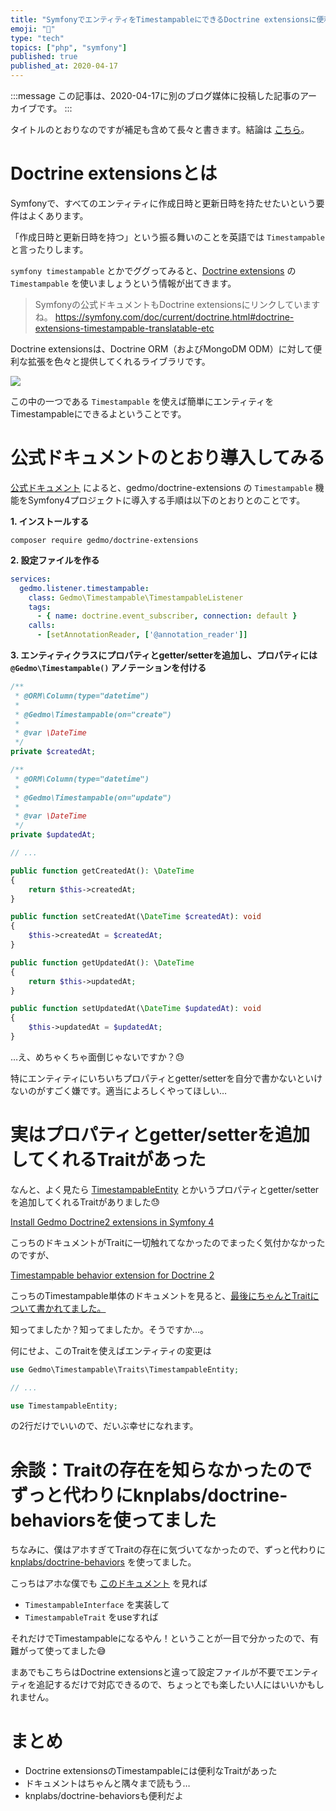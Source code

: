 ```yaml
---
title: "SymfonyでエンティティをTimestampableにできるDoctrine extensionsに便利なTraitがあった件"
emoji: "🎻"
type: "tech"
topics: ["php", "symfony"]
published: true
published_at: 2020-04-17
---
```


:::message
この記事は、2020-04-17に別のブログ媒体に投稿した記事のアーカイブです。
:::

タイトルのとおりなのですが補足も含めて長々と書きます。結論は [こちら](#実はプロパティとgetter-setterを追加してくれるtraitがあった)。

# Doctrine extensionsとは

Symfonyで、すべてのエンティティに作成日時と更新日時を持たせたいという要件はよくあります。

「作成日時と更新日時を持つ」という振る舞いのことを英語では `Timestampable` と言ったりします。

`symfony timestampable` とかでググってみると、[Doctrine extensions](https://github.com/Atlantic18/DoctrineExtensions) の `Timestampable` を使いましょうという情報が出てきます。

> Symfonyの公式ドキュメントもDoctrine extensionsにリンクしていますね。
> <https://symfony.com/doc/current/doctrine.html#doctrine-extensions-timestampable-translatable-etc>

Doctrine extensionsは、Doctrine ORM（およびMongoDM ODM）に対して便利な拡張を色々と提供してくれるライブラリです。

![](https://tva1.sinaimg.cn/large/007S8ZIlgy1gdwsjcbhzcj31c50u0k0c.jpg)

この中の一つである `Timestampable` を使えば簡単にエンティティをTimestampableにできるよということです。

# 公式ドキュメントのとおり導入してみる

[公式ドキュメント](https://github.com/Atlantic18/DoctrineExtensions/blob/v2.4.x/doc/symfony4.md) によると、gedmo/doctrine-extensions の `Timestampable` 機能をSymfony4プロジェクトに導入する手順は以下のとおりとのことです。

**1. インストールする**

```
composer require gedmo/doctrine-extensions
```

**2. 設定ファイルを作る**

```yaml
services:
  gedmo.listener.timestampable:
    class: Gedmo\Timestampable\TimestampableListener
    tags:
      - { name: doctrine.event_subscriber, connection: default }
    calls:
      - [setAnnotationReader, ['@annotation_reader']]
```

**3. エンティティクラスにプロパティとgetter/setterを追加し、プロパティには `@Gedmo\Timestampable()` アノテーションを付ける**

```php
/**
 * @ORM\Column(type="datetime")
 *
 * @Gedmo\Timestampable(on="create")
 *
 * @var \DateTime
 */
private $createdAt;

/**
 * @ORM\Column(type="datetime")
 *
 * @Gedmo\Timestampable(on="update")
 *
 * @var \DateTime
 */
private $updatedAt;

// ...

public function getCreatedAt(): \DateTime
{
    return $this->createdAt;
}

public function setCreatedAt(\DateTime $createdAt): void
{
    $this->createdAt = $createdAt;
}

public function getUpdatedAt(): \DateTime
{
    return $this->updatedAt;
}

public function setUpdatedAt(\DateTime $updatedAt): void
{
    $this->updatedAt = $updatedAt;
}
```

…え、めちゃくちゃ面倒じゃないですか？😓

特にエンティティにいちいちプロパティとgetter/setterを自分で書かないといけないのがすごく嫌です。適当によろしくやってほしい…

# 実はプロパティとgetter/setterを追加してくれるTraitがあった

なんと、よく見たら [TimestampableEntity](https://github.com/Atlantic18/DoctrineExtensions/blob/e5abbb87e429ccc8747d3c0722db2d88e8dd8998/lib/Gedmo/Timestampable/Traits/TimestampableEntity.php) とかいうプロパティとgetter/setterを追加してくれるTraitがありました😓

[Install Gedmo Doctrine2 extensions in Symfony 4](https://github.com/Atlantic18/DoctrineExtensions/blob/v2.4.x/doc/symfony4.md)

こっちのドキュメントがTraitに一切触れてなかったのでまったく気付かなかったのですが、

[Timestampable behavior extension for Doctrine 2](https://github.com/Atlantic18/DoctrineExtensions/blob/v2.4.x/doc/timestampable.md)

こっちのTimestampable単体のドキュメントを見ると、[最後にちゃんとTraitについて書かれてました。](https://github.com/Atlantic18/DoctrineExtensions/blob/v2.4.x/doc/timestampable.md#traits)

知ってましたか？知ってましたか。そうですか…。

何にせよ、このTraitを使えばエンティティの変更は

```php
use Gedmo\Timestampable\Traits\TimestampableEntity;

// ...

use TimestampableEntity;
```

の2行だけでいいので、だいぶ幸せになれます。

# 余談：Traitの存在を知らなかったのでずっと代わりにknplabs/doctrine-behaviorsを使ってました

ちなみに、僕はアホすぎてTraitの存在に気づいてなかったので、ずっと代わりに [knplabs/doctrine-behaviors](https://github.com/KnpLabs/DoctrineBehaviors) を使ってました。

こっちはアホな僕でも [このドキュメント](https://github.com/KnpLabs/DoctrineBehaviors/blob/ebb188c6c29b09ede700e90f31201f6cefa2ab5b/docs/timestampable.md) を見れば

* `TimestampableInterface` を実装して
* `TimestampableTrait` をuseすれば

それだけでTimestampableになるやん！ということが一目で分かったので、有難がって使ってました😅

まあでもこちらはDoctrine extensionsと違って設定ファイルが不要でエンティティを追記するだけで対応できるので、ちょっとでも楽したい人にはいいかもしれません。

# まとめ

* Doctrine extensionsのTimestampableには便利なTraitがあった
* ドキュメントはちゃんと隅々まで読もう…
* knplabs/doctrine-behaviorsも便利だよ
